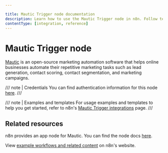 ```yaml
---

title: Mautic Trigger node documentation
description: Learn how to use the Mautic Trigger node in n8n. Follow technical documentation to integrate Mautic Trigger node into your workflows.
contentType: [integration, reference]
---
```


# Mautic Trigger node

[Mautic](https://www.mautic.org/) is an open-source marketing automation software that helps online businesses automate their repetitive marketing tasks such as lead generation, contact scoring, contact segmentation, and marketing campaigns.

/// note | Credentials
You can find authentication information for this node [here](/integrations/builtin/credentials/mautic.md).
///

///  note  | Examples and templates
For usage examples and templates to help you get started, refer to n8n's [Mautic Trigger integrations](https://n8n.io/integrations/mautic-trigger/) page.
///

## Related resources

n8n provides an app node for Mautic. You can find the node docs [here](/integrations/builtin/app-nodes/n8n-nodes-base.mautic.md).

View [example workflows and related content](https://n8n.io/integrations/mautic/) on n8n's website.

